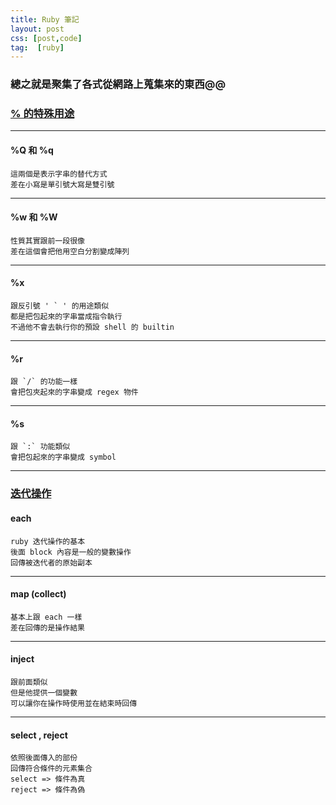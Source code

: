```yaml
---
title: Ruby 筆記
layout: post
css: [post,code]
tag:  [ruby]
---
```


### 總之就是聚集了各式從網路上蒐集來的東西@@ #

### [% 的特殊用途](#percentage_sign) #

***
#### %Q 和 %q #
    這兩個是表示字串的替代方式  
    差在小寫是單引號大寫是雙引號  

***
#### %w 和 %W #
    性質其實跟前一段很像
    差在這個會把他用空白分割變成陣列


***
#### %x #
    跟反引號 ' ` ' 的用途類似
    都是把包起來的字串當成指令執行
    不過他不會去執行你的預設 shell 的 builtin

***
#### %r #
    跟 `/` 的功能一樣
    會把包夾起來的字串變成 regex 物件

***
#### %s #
    跟 `:` 功能類似
    會把包起來的字串變成 symbol

***

### [迭代操作](#iterator) #

#### each #

    ruby 迭代操作的基本
    後面 block 內容是一般的變數操作
    回傳被迭代者的原始副本

***
#### map (collect) #

    基本上跟 each 一樣
    差在回傳的是操作結果

***
#### inject #

    跟前面類似
    但是他提供一個變數
    可以讓你在操作時使用並在結束時回傳

***
#### select , reject #

    依照後面傳入的部份
    回傳符合條件的元素集合
    select => 條件為真
    reject => 條件為偽
